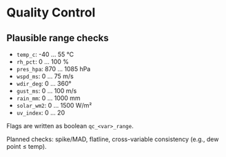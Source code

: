 # Quality Control

## Plausible range checks
- `temp_c`: -40 … 55 °C
- `rh_pct`: 0 … 100 %
- `pres_hpa`: 870 … 1085 hPa
- `wspd_ms`: 0 … 75 m/s
- `wdir_deg`: 0 … 360°
- `gust_ms`: 0 … 100 m/s
- `rain_mm`: 0 … 1000 mm
- `solar_wm2`: 0 … 1500 W/m²
- `uv_index`: 0 … 20

Flags are written as boolean `qc_<var>_range`.

Planned checks: spike/MAD, flatline, cross-variable consistency (e.g., dew point ≤ temp).
